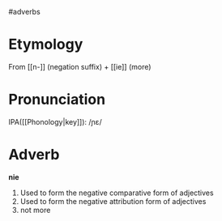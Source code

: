 #adverbs 
# Etymology
From [[n-]] (negation suffix) + [[ie]] (more)
# Pronunciation
IPA([[Phonology|key]]): /ɲɛ/
# Adverb
**nie**
1. Used to form the negative comparative form of adjectives
2. Used to form the negative attribution form of adjectives
3. not more